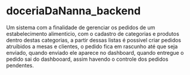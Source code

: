 # doceriaDaNanna_backend

Um sistema com a finalidade de gerenciar os pedidos de um estabelecimento alimenticio, com o cadastro de categorias e produtos dentro destas categorias, a partir dessas listas é possivel criar pedidos atruibidos a mesas e clientes, o pedido fica em rascunho até que seja enviado, quando enviado ele aparece no dashboard, quando entregue o pedido sai do dashbooard, assim havendo o controle dos pedidos pendentes.
